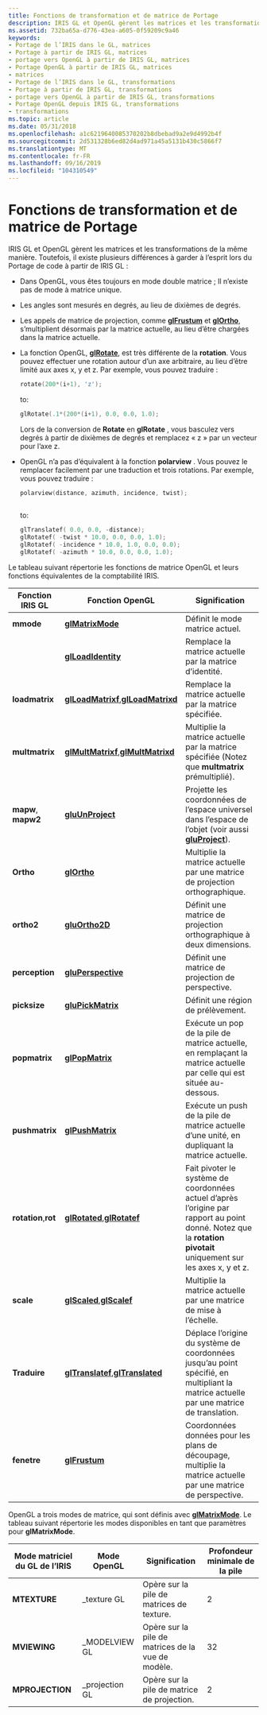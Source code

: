 ```yaml
---
title: Fonctions de transformation et de matrice de Portage
description: IRIS GL et OpenGL gèrent les matrices et les transformations de la même manière.
ms.assetid: 732ba65a-d776-43ea-a605-0f59209c9a46
keywords:
- Portage de l’IRIS dans le GL, matrices
- Portage à partir de IRIS GL, matrices
- portage vers OpenGL à partir de IRIS GL, matrices
- Portage OpenGL à partir de IRIS GL, matrices
- matrices
- Portage de l’IRIS dans le GL, transformations
- Portage à partir de IRIS GL, transformations
- portage vers OpenGL à partir de IRIS GL, transformations
- Portage OpenGL depuis IRIS GL, transformations
- transformations
ms.topic: article
ms.date: 05/31/2018
ms.openlocfilehash: a1c6219640085370202b8dbebad9a2e9d4992b4f
ms.sourcegitcommit: 2d531328b6ed82d4ad971a45a5131b430c5866f7
ms.translationtype: MT
ms.contentlocale: fr-FR
ms.lasthandoff: 09/16/2019
ms.locfileid: "104310549"
---
```

# <a name="porting-matrix-and-transformation-functions"></a>Fonctions de transformation et de matrice de Portage

IRIS GL et OpenGL gèrent les matrices et les transformations de la même manière. Toutefois, il existe plusieurs différences à garder à l’esprit lors du Portage de code à partir de IRIS GL :

-   Dans OpenGL, vous êtes toujours en mode double matrice ; Il n’existe pas de mode à matrice unique.
-   Les angles sont mesurés en degrés, au lieu de dixièmes de degrés.
-   Les appels de matrice de projection, comme [**glFrustum**](glfrustum.md) et [**glOrtho**](glortho.md), s’multiplient désormais par la matrice actuelle, au lieu d’être chargées dans la matrice actuelle.
-   La fonction OpenGL, [**glRotate**](glrotate.md), est très différente de la **rotation**. Vous pouvez effectuer une rotation autour d’un axe arbitraire, au lieu d’être limité aux axes x, y et z. Par exemple, vous pouvez traduire :

    ```C++
    rotate(200*(i+1), 'z');
    ```

    

    to:

    ```C++
    glRotate(.1*(200*(i+1), 0.0, 0.0, 1.0);
    ```

    

    Lors de la conversion de **Rotate** en **glRotate** , vous basculez vers degrés à partir de dixièmes de degrés et remplacez « z » par un vecteur pour l’axe z.

-   OpenGL n’a pas d’équivalent à la fonction **polarview** . Vous pouvez le remplacer facilement par une traduction et trois rotations. Par exemple, vous pouvez traduire :

    ```C++
    polarview(distance, azimuth, incidence, twist);
     
    ```

    

    to:

    ```C++
    glTranslatef( 0.0, 0.0, -distance); 
    glRotatef( -twist * 10.0, 0.0, 0.0, 1.0); 
    glRotatef( -incidence * 10.0, 1.0, 0.0, 0.0); 
    glRotatef( -azimuth * 10.0, 0.0, 0.0, 1.0);
    ```

    

Le tableau suivant répertorie les fonctions de matrice OpenGL et leurs fonctions équivalentes de la comptabilité IRIS.



| Fonction IRIS GL              | Fonction OpenGL                                                                        | Signification                                                                                                                                                                        |
|-------------------------------|----------------------------------------------------------------------------------------|--------------------------------------------------------------------------------------------------------------------------------------------------------------------------------|
| **mmode**                     | [**glMatrixMode**](glmatrixmode.md)                                                   | Définit le mode matrice actuel.                                                                                                                                                      |
|                               | [**glLoadIdentity**](glloadidentity.md)                                               | Remplace la matrice actuelle par la matrice d’identité.                                                                                                                              |
| **loadmatrix**                | [**glLoadMatrixf**](glloadmatrix.md),[**glLoadMatrixd**](glloadmatrix.md)<br/> | Remplace la matrice actuelle par la matrice spécifiée.                                                                                                                             |
| **multmatrix**                | [**glMultMatrixf**](glmultmatrix.md),[**glMultMatrixd**](glmultmatrix.md)<br/> | Multiplie la matrice actuelle par la matrice spécifiée (Notez que **multmatrix** prémultiplié).                                                                            |
| **mapw**, **mapw2**           | [**gluUnProject**](gluunproject.md)                                                   | Projette les coordonnées de l’espace universel dans l’espace de l’objet (voir aussi [**gluProject**](gluproject.md)).                                                                                  |
| **Ortho**                     | [**glOrtho**](glortho.md)                                                             | Multiplie la matrice actuelle par une matrice de projection orthographique.                                                                                                                |
| **ortho2**                    | [**gluOrtho2D**](gluortho2d.md)                                                       | Définit une matrice de projection orthographique à deux dimensions.                                                                                                                      |
| **perception**               | [**gluPerspective**](gluperspective.md)                                               | Définit une matrice de projection de perspective.                                                                                                                                       |
| **picksize**                  | [**gluPickMatrix**](glupickmatrix.md)                                                 | Définit une région de prélèvement.                                                                                                                                                      |
| **popmatrix**                 | [**glPopMatrix**](glpopmatrix.md)                                                     | Exécute un pop de la pile de matrice actuelle, en remplaçant la matrice actuelle par celle qui est située au-dessous.                                                                                                 |
| **pushmatrix**                | [**glPushMatrix**](glpushmatrix.md)                                                   | Exécute un push de la pile de matrice actuelle d’une unité, en dupliquant la matrice actuelle.                                                                                                       |
| **rotation**,**rot**<br/> | [**glRotated**](glrotate.md),[**glRotatef**](glrotate.md)<br/>                 | Fait pivoter le système de coordonnées actuel d’après l’origine par rapport au point donné. Notez que la **rotation pivotait** uniquement sur les axes x, y et z. |
| **scale**                     | [**glScaled**](glscale.md),[**glScalef**](glscale.md)<br/>                     | Multiplie la matrice actuelle par une matrice de mise à l’échelle.                                                                                                                                 |
| **Traduire**                 | [**glTranslatef**](gltranslate.md),[**glTranslated**](gltranslate.md)<br/>     | Déplace l’origine du système de coordonnées jusqu’au point spécifié, en multipliant la matrice actuelle par une matrice de translation.                                                              |
| **fenetre**                    | [**glFrustum**](glfrustum.md)                                                         | Coordonnées données pour les plans de découpage, multiplie la matrice actuelle par une matrice de perspective.                                                                                  |



 

OpenGL a trois modes de matrice, qui sont définis avec [**glMatrixMode**](glmatrixmode.md). Le tableau suivant répertorie les modes disponibles en tant que paramètres pour **glMatrixMode**.



| Mode matriciel du GL de l’IRIS | Mode OpenGL    | Signification                                  | Profondeur minimale de la pile |
|---------------------|----------------|------------------------------------------|-----------------|
| **MTEXTURE**        | \_texture GL    | Opère sur la pile de matrices de texture.    | 2               |
| **MVIEWING**        | \_MODELVIEW GL  | Opère sur la pile de matrices de la vue de modèle. | 32              |
| **MPROJECTION**     | \_projection GL | Opère sur la pile de matrice de projection. | 2               |



 

 

 





